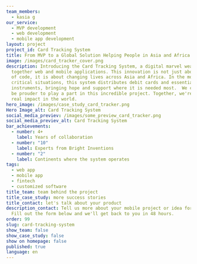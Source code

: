 ```yaml
---
team_members:
  - kasia g
our_service:
  - MVP development
  - web development
  - mobile app development
layout: project
project_id: Card Tracking System
title: From MVP to a Global Solution Helping People in Asia and Africa
image: /images/card_tracker_cover.png
description: Introducing the Card Tracking System, a digital marvel weaving
  together web and mobile applications. This innovation is not just about lines
  of code, it is about changing lives across Asia and Africa. In the most
  critical situations, this system distributes debit cards and essential payment
  instruments, bringing hope and support where it is needed most.  We could not
  be prouder to play a part in this incredible project. Together, we're making a
  real impact in the world.
hero_image: /images/case_study_card_tracker.png
Hero Image_alt: Card Tracking System
social_media_previev: /images/some_preview_card_tracker.png
social_media_previev_alt: Card Tracking System
bar_achievements:
  - number: 4+
    label: Years of collaboration
  - number: "10"
    label: Experts from Bright Inventions
  - number: "2"
    label: Continents where the system operates
tags:
  - web app
  - mobile app
  - fintech
  - customized software
title_team: team behind the project
title_case_study: more success stories
title_contact: let's talk about your product
description_contact: Tell us more about your mobile project or idea for an app.
  Fill out the form below and we'll get back to you in 48 hours.
order: 99
slug: card-tracking-system
show_team: false
show_case_study: false
show on homepage: false
published: true
language: en
---
```



<TitleWithIcon sectionTitle="main features developed by Bright Inventions:" titleIcon="/images/icons_features_svg.svg" titleIconAlt="main features" />



<SliderText sliderElements='[{"title":"Payment instruments monitoring","description":"Monitoring the “life cycle” of payment instruments."},{"description":"Receiving data about cards from banks.","title":"Data processing from banks"},{"title":"Card scanning","description":"Scanning cards in order to track their status and location (details of payment transactions aren’t gathered)."},{"title":"Distribution mechanism","description":"A mechanism for distributing cards and PINs to local communities in need."},{"title":"Offline-first app","description":"Offline mode for a mobile app allowing for distributing cards in the terrain."},{"title":"Dashboard with reports and analytics","description":"Web application providing reports about card statuses and distribution."}]' />



<TitleWithIcon sectionTitle="skills" titleIcon="/images/skills.svg" titleIconAlt="skills" />



<Gallery images='[{"src":"/images/react_stack_logo.svg","alt":"React"},{"src":"/images/node.png","alt":"Node.js"},{"src":"/images/nestjs_stack_logo.svg","alt":"NestJS"},{"src":"/images/kotlin.png","alt":"Kotlin"},{"src":"/images/aws.png","alt":"AWS"}]' />